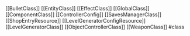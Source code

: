 [[BulletClass]]
[[EntityClass]]
[[EffectClass]]
[[GlobalClass]]
[[ComponentClass]]
[[ControllerConfig]]
[[SavesManagerClass]]
[[ShopEntryResource]]
[[LevelGeneratorConfigResource]]
[[LevelGeneratorClass]]
[[ObjectControllerClass]]
[[WeaponClass]]
#class